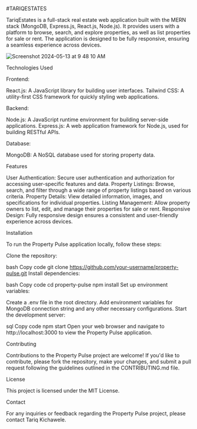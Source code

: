 #TARIQESTATES

TariqEstates is a full-stack real estate web application built with the MERN stack (MongoDB, Express.js, React.js, Node.js). It provides users with a platform to browse, search, and explore properties, as well as list properties for sale or rent. The application is designed to be fully responsive, ensuring a seamless experience across devices.

![Screenshot 2024-05-13 at 9 48 10 AM](https://github.com/TariqKichawele/realestate_app/assets/105932024/9b882512-f163-4db1-9f17-6db42cdca2d4)

Technologies Used

Frontend:

React.js: A JavaScript library for building user interfaces.
Tailwind CSS: A utility-first CSS framework for quickly styling web applications.

Backend:

Node.js: A JavaScript runtime environment for building server-side applications.
Express.js: A web application framework for Node.js, used for building RESTful APIs.

Database:

MongoDB: A NoSQL database used for storing property data.

Features

User Authentication: Secure user authentication and authorization for accessing user-specific features and data.
Property Listings: Browse, search, and filter through a wide range of property listings based on various criteria.
Property Details: View detailed information, images, and specifications for individual properties.
Listing Management: Allow property owners to list, edit, and manage their properties for sale or rent.
Responsive Design: Fully responsive design ensures a consistent and user-friendly experience across devices.

Installation

To run the Property Pulse application locally, follow these steps:

Clone the repository:

bash
Copy code
git clone https://github.com/your-username/property-pulse.git
Install dependencies:

bash
Copy code
cd property-pulse
npm install
Set up environment variables:

Create a .env file in the root directory.
Add environment variables for MongoDB connection string and any other necessary configurations.
Start the development server:

sql
Copy code
npm start
Open your web browser and navigate to http://localhost:3000 to view the Property Pulse application.

Contributing

Contributions to the Property Pulse project are welcome! If you'd like to contribute, please fork the repository, make your changes, and submit a pull request following the guidelines outlined in the CONTRIBUTING.md file.

License

This project is licensed under the MIT License.

Contact

For any inquiries or feedback regarding the Property Pulse project, please contact Tariq Kichawele.
